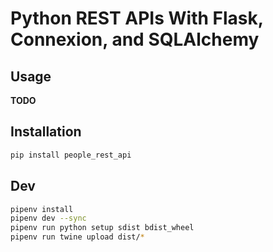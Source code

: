 # Python REST APIs With Flask, Connexion, and SQLAlchemy

## Usage

**TODO**

## Installation

```bash
pip install people_rest_api
```

## Dev

```bash
pipenv install
pipenv dev --sync
pipenv run python setup sdist bdist_wheel
pipenv run twine upload dist/*
```
